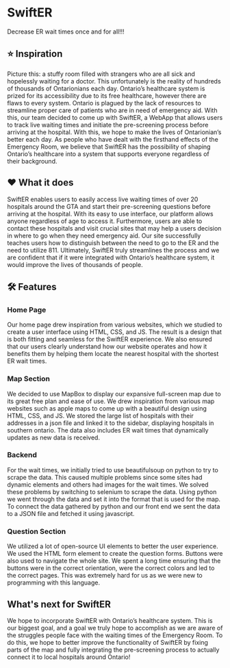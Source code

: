 # SwiftER

Decrease ER wait times once and for all!!!


## ⭐️ Inspiration
Picture this: a stuffy room filled with strangers who are all sick and hopelessly waiting for a doctor. This unfortunately is the reality of hundreds of thousands of Ontarionians each day. Ontario’s healthcare system is prized for its accessibility due to its free healthcare, however there are flaws to every system. Ontario is plagued by the lack of resources to streamline proper care of patients who are in need of emergency aid. With this, our team decided to come up with SwiftER, a WebApp that allows users to track live waiting times and initiate the pre-screening process before arriving at the hospital. With this, we hope to make the lives of Ontarionian’s better each day. As people who have dealt with the firsthand effects of the Emergency Room, we believe that SwiftER has the possibility of shaping Ontario’s healthcare into a system that supports everyone regardless of their background.

## ❤️ What it does
SwiftER enables users to easily access live waiting times of over 20 hospitals around the GTA and start their pre-screening questions before arriving at the hospital. With its easy to use interface, our platform allows anyone regardless of age to access it. Furthermore, users are able to contact these hospitals and visit crucial sites that may help a users decision in where to go when they need emergency aid. Our site successfully teaches users how to distinguish between the need to go to the ER and the need to utilize 811. Ultimately, SwiftER truly streamlines the process and we are confident that if it were integrated with Ontario’s healthcare system, it would improve the lives of thousands of people.

## 🛠️ Features
### Home Page
Our home page drew inspiration from various websites, which we studied to create a user interface using HTML, CSS, and JS. The result is a design that is both fitting and seamless for the SwiftER experience. We also ensured that our users clearly understand how our website operates and how it benefits them by helping them locate the nearest hospital with the shortest ER wait times.

### Map Section
We decided to use MapBox to display our expansive full-screen map due to its great free plan and ease of use. We drew inspiration from various map websites such as apple maps to come up with a beautiful design using HTML, CSS, and JS. We stored the large list of hospitals with their addresses in a json file and linked it to the sidebar, displaying hospitals in southern ontario. The data also includes ER wait times that dynamically updates as new data is received.

### Backend
For the wait times, we initially tried to use beautifulsoup on python to try to scrape the data. This caused multiple problems since some sites had dynamic elements and others had images for the wait times. We solved these problems by switching to selenium to scrape the data. Using python we went through the data and set it into the format that is used for the map. To connect the data gathered by python and our front end we sent the data to a JSON file and fetched it using javascript.

### Question Section
We utilized a lot of open-source UI elements to better the user experience. We used the HTML form element to create the question forms. Buttons were also used to navigate the whole site. We spent a long time ensuring that the buttons were in the correct orientation, were the correct colors and led to the correct pages. This was extremely hard for us as we were new to programming with this language.

## What's next for SwiftER
We hope to incorporate SwiftER with Ontario’s healthcare system. This is our biggest goal, and a goal we truly hope to accomplish as we are aware of the struggles people face with the waiting times of the Emergency Room. To do this, we hope to better improve the functionality of SwiftER by fixing parts of the map and fully integrating the pre-screening process to actually connect it to local hospitals around Ontario!
